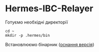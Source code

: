 # Hermes-IBC-Relayer

Готуємо необхідні директорії
```
cd ~
mkdir -p .hermes/bin

```

Встановлюємо бінарник ([оснання версія](https://github.com/informalsystems/hermes/releases)) 
```

```
